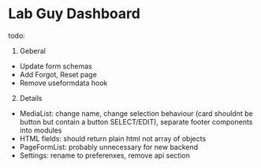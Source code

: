 # Lab Guy Dashboard
todo:
1. Geberal
+ Update form schemas
+ Add Forgot, Reset page 
+ Remove useformdata hook
2. Details
+ MediaList: change name, change selection behaviour (card shouldnt be button but contain a button SELECT/EDIT), separate footer components into modules
+ HTML fields: should return plain html not array of objects
+ PageFormList: probably unnecessary for new backend
+ Settings: rename to preferenxes, remove api section